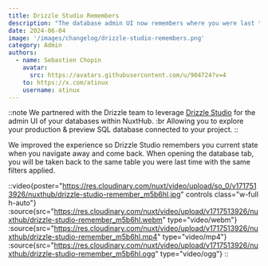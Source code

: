 ```yaml
---
title: Drizzle Studio Remembers
description: "The database admin UI now remembers where you were last time, speeding up your workflow."
date: 2024-06-04
image: '/images/changelog/drizzle-studio-remembers.png'
category: Admin
authors:
  - name: Sebastien Chopin
    avatar: 
      src: https://avatars.githubusercontent.com/u/904724?v=4
    to: https://x.com/atinux
    username: atinux
---
```


::note
We partnered with the Drizzle team to leverage [Drizzle Studio](https://orm.drizzle.team/drizzle-studio/overview) for the admin UI of your databases within NuxtHub. :br Allowing you to explore your production & preview SQL database connected to your project.
::

We improved the experience so Drizzle Studio remembers you current state when you navigate away and come back. When opening the database tab, you will be taken back to the same table you were last time with the same filters applied.

::video{poster="https://res.cloudinary.com/nuxt/video/upload/so_0/v1717513926/nuxthub/drizzle-studio-remember_m5b6hl.jpg" controls class="w-full h-auto"}
  :source{src="https://res.cloudinary.com/nuxt/video/upload/v1717513926/nuxthub/drizzle-studio-remember_m5b6hl.webm" type="video/webm"}
  :source{src="https://res.cloudinary.com/nuxt/video/upload/v1717513926/nuxthub/drizzle-studio-remember_m5b6hl.mp4" type="video/mp4"}
  :source{src="https://res.cloudinary.com/nuxt/video/upload/v1717513926/nuxthub/drizzle-studio-remember_m5b6hl.ogg" type="video/ogg"}
::
